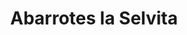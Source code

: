 ---
title: "Abarrotes la Selvita"
url: /ciudad-de-mexico/abarrotes-la-selvita/
shop: supermercado
---